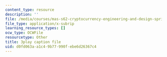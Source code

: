 ```yaml
---
content_type: resource
description: ''
file: /media/courses/mas-s62-cryptocurrency-engineering-and-design-spring-2018/d0fd063aa1c49b77990febe6d26367c4_1Qws70XGSq4.srt
file_type: application/x-subrip
learning_resource_types: []
ocw_type: OCWFile
resourcetype: Other
title: 3play caption file
uid: d0fd063a-a1c4-9b77-990f-ebe6d26367c4
---
```

